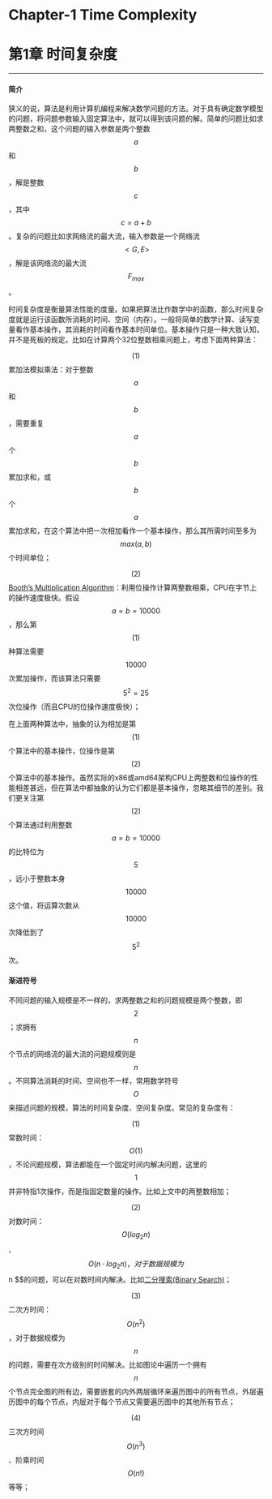 # Chapter-1 Time Complexity
# 第1章 时间复杂度

--------

#### 简介

狭义的说，算法是利用计算机编程来解决数学问题的方法。对于具有确定数学模型的问题，将问题参数输入固定算法中，就可以得到该问题的解。简单的问题比如求两整数之和，这个问题的输入参数是两个整数$$ a $$和$$ b $$，解是整数$$ c $$，其中$$ c = a + b $$。复杂的问题比如求网络流的最大流，输入参数是一个网络流$$ <G, E> $$，解是该网络流的最大流$$ F_{max} $$。

时间复杂度是衡量算法性能的度量。如果把算法比作数学中的函数，那么时间复杂度就是运行该函数所消耗的时间、空间（内存）。一般将简单的数学计算、读写变量看作基本操作，其消耗的时间看作基本时间单位。基本操作只是一种大致认知，并不是死板的规定。比如在计算两个32位整数相乘问题上，考虑下面两种算法：

$$ (1) $$ 累加法模拟乘法：对于整数$$ a $$和$$ b $$，需要重复$$ a $$个$$ b $$累加求和，或$$ b $$个$$ a $$累加求和，在这个算法中把一次相加看作一个基本操作，那么其所需时间至多为$$ max(a, b) $$个时间单位；

$$ (2) $$ [Booth’s Multiplication Algorithm](https://www.google.com/search?q=Booth%E2%80%99s+Multiplication+Algorithm)：利用位操作计算两整数相乘，CPU在字节上的操作速度极快。假设$$ a = b = 10000 $$，那么第$$ (1) $$种算法需要$$ 10000 $$次累加操作，而该算法只需要$$ 5^2 = 25 $$次位操作（而且CPU的位操作速度极快）；

在上面两种算法中，抽象的认为相加是第$$ (1) $$个算法中的基本操作，位操作是第$$ (2) $$个算法中的基本操作。虽然实际的x86或amd64架构CPU上两整数和位操作的性能相差甚远，但在算法中都抽象的认为它们都是基本操作，忽略其细节的差别。我们更关注第$$ (2) $$个算法通过利用整数$$ a = b = 10000 $$的比特位为$$ 5 $$，远小于整数本身$$ 10000 $$这个值，将运算次数从$$ 10000 $$次降低到了$$ 5^2 $$次。

#### 渐进符号

不同问题的输入规模是不一样的，求两整数之和的问题规模是两个整数，即$$ 2 $$；求拥有$$ n $$个节点的网络流的最大流的问题规模则是$$ n $$。不同算法消耗的时间、空间也不一样，常用数学符号$$ O $$来描述问题的规模，算法的时间复杂度、空间复杂度。常见的复杂度有：

$$ (1) $$ 常数时间：$$ O(1) $$，不论问题规模，算法都能在一个固定时间内解决问题，这里的$$ 1 $$并非特指1次操作，而是指固定数量的操作。比如上文中的两整数相加；

$$ (2) $$ 对数时间：$$ O(log_2 n) $$、$$ O(n \cdot log_2 n)，对于数据规模为$$ n $$的问题，可以在对数时间内解决。比如[二分搜索(Binary Search)](https://linrongbin16.gitbook.io/gitbook-way-to-algorithm/search/binarysearch)；

$$ (3) $$ 二次方时间：$$ O(n^2) $$，对于数据规模为$$ n $$的问题，需要在次方级别的时间解决。比如图论中遍历一个拥有$$ n $$个节点完全图的所有边，需要嵌套的内外两层循环来遍历图中的所有节点，外层遍历图中的每个节点，内层对于每个节点又需要遍历图中的其他所有节点；

$$ (4) $$ 三次方时间$$ O(n^3) $$、阶乘时间$$ O(n!) $$等等；
